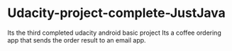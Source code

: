 # Udacity-project-complete-JustJava
Its the third completed udacity android basic project
Its a coffee ordering app that sends the order result to an email app. 
